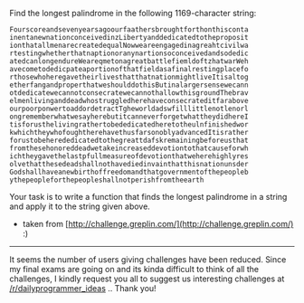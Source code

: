 

Find the longest palindrome in the following 1169-character string:

`Fourscoreandsevenyearsagoourfaathersbroughtforthonthisconta` `inentanewnationconceivedinzLibertyanddedicatedtotheproposit` `ionthatallmenarecreatedequalNowweareengagedinagreahtcivilwa` `rtestingwhetherthatnaptionoranynartionsoconceivedandsodedic` `atedcanlongendureWeareqmetonagreatbattlefiemldoftzhatwarWeh` `avecometodedicpateaportionofthatfieldasafinalrestingplacefo` `rthosewhoheregavetheirlivesthatthatnationmightliveItisaltog` `etherfangandproperthatweshoulddothisButinalargersensewecann` `otdedicatewecannotconsecratewecannothallowthisgroundThebrav` `elmenlivinganddeadwhostruggledherehaveconsecrateditfarabove` `ourpoorponwertoaddordetractTgheworldadswfilllittlenotlenorl` `ongrememberwhatwesayherebutitcanneverforgetwhattheydidhereI` `tisforusthelivingrathertobededicatedheretotheulnfinishedwor` `kwhichtheywhofoughtherehavethusfarsonoblyadvancedItisrather` `forustobeherededicatedtothegreattdafskremainingbeforeusthat` `fromthesehonoreddeadwetakeincreaseddevotiontothatcauseforwh` `ichtheygavethelastpfullmeasureofdevotionthatweherehighlyres` `olvethatthesedeadshallnothavediedinvainthatthisnationunsder` `Godshallhaveanewbirthoffreedomandthatgovernmentofthepeopleb` `ythepeopleforthepeopleshallnotperishfromtheearth`

Your task is to write a function that finds the longest palindrome in a string and apply it to the string given above.

- taken from [http://challenge.greplin.com/](http://challenge.greplin.com/) :)

* * *

It seems the number of users giving challenges have been reduced. Since my final exams are going on and its kinda difficult to think of all the challenges, I kindly request you all to suggest us interesting challenges at [/r/dailyprogrammer\_ideas](/r/dailyprogrammer_ideas) .. Thank you!

